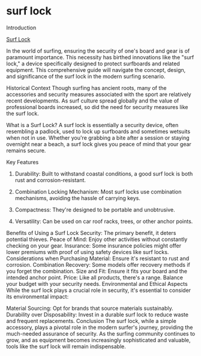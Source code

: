 # surf lock
Introduction

[Surf Lock](https://modelsandsurf.com.au/pages/surf-key-lock)

In the world of surfing, ensuring the security of one's board and gear is of paramount importance. This necessity has birthed innovations like the "surf lock," a device specifically designed to protect surfboards and related equipment. This comprehensive guide will navigate the concept, design, and significance of the surf lock in the modern surfing scenario.

Historical Context
Though surfing has ancient roots, many of the accessories and security measures associated with the sport are relatively recent developments. As surf culture spread globally and the value of professional boards increased, so did the need for security measures like the surf lock.

What is a Surf Lock?
A surf lock is essentially a security device, often resembling a padlock, used to lock up surfboards and sometimes wetsuits when not in use. Whether you're grabbing a bite after a session or staying overnight near a beach, a surf lock gives you peace of mind that your gear remains secure.

Key Features
1. Durability: Built to withstand coastal conditions, a good surf lock is both rust and corrosion-resistant.

2. Combination Locking Mechanism: Most surf locks use combination mechanisms, avoiding the hassle of carrying keys.

3. Compactness: They're designed to be portable and unobtrusive.

4. Versatility: Can be used on car roof racks, trees, or other anchor points.

Benefits of Using a Surf Lock
Security: The primary benefit, it deters potential thieves.
Peace of Mind: Enjoy other activities without constantly checking on your gear.
Insurance: Some insurance policies might offer lower premiums with proof of using safety devices like surf locks.
Considerations when Purchasing
Material: Ensure it's resistant to rust and corrosion.
Combination Recovery: Some models offer recovery methods if you forget the combination.
Size and Fit: Ensure it fits your board and the intended anchor point.
Price: Like all products, there's a range. Balance your budget with your security needs.
Environmental and Ethical Aspects
While the surf lock plays a crucial role in security, it's essential to consider its environmental impact:

Material Sourcing: Opt for brands that source materials sustainably.
Durability over Disposability: Invest in a durable surf lock to reduce waste and frequent replacements.
Conclusion
The surf lock, while a simple accessory, plays a pivotal role in the modern surfer's journey, providing the much-needed assurance of security. As the surfing community continues to grow, and as equipment becomes increasingly sophisticated and valuable, tools like the surf lock will remain indispensable.
